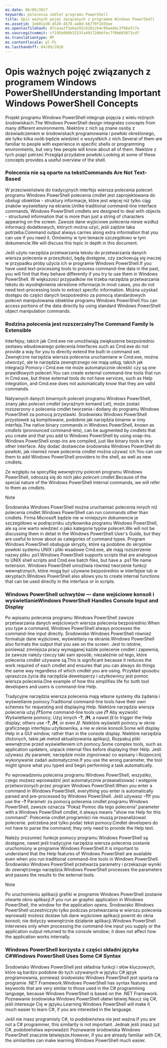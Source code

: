 ```yaml
---
ms.date: 06/05/2017
keywords: polecenia cmdlet programu PowerShell
title: Opis ważnych pojęć związanych z programem Windows PowerShell
ms.assetid: 3e601e38-4520-4578-a48d-b6779f1d35ee
ms.openlocfilehash: 07ceaa2f3e6a192c6281cb4c99aed4c3f66afc7e
ms.sourcegitcommit: cf195b090b3223fa4917206dfec7f0b603873cdf
ms.translationtype: MT
ms.contentlocale: pl-PL
ms.lasthandoff: 04/09/2018
---
```

# <a name="understanding-important-windows-powershell-concepts"></a><span data-ttu-id="2648e-103">Opis ważnych pojęć związanych z programem Windows PowerShell</span><span class="sxs-lookup"><span data-stu-id="2648e-103">Understanding Important Windows PowerShell Concepts</span></span>
<span data-ttu-id="2648e-104">Projekt programu Windows PowerShell integruje pojęcia z wielu różnych środowiskach.</span><span class="sxs-lookup"><span data-stu-id="2648e-104">The Windows PowerShell design integrates concepts from many different environments.</span></span> <span data-ttu-id="2648e-105">Niektóre z nich są znane osoby z doświadczeniem w środowiskach programowania i powłoki określonego, ale tylko kilka osób będzie wiedzieć o wszystkich z nich.</span><span class="sxs-lookup"><span data-stu-id="2648e-105">Several of them are familiar to people with experience in specific shells or programming environments, but very few people will know about all of them.</span></span> <span data-ttu-id="2648e-106">Niektóre z tych pojęć patrzeć Przegląd przydatne powłoki.</span><span class="sxs-lookup"><span data-stu-id="2648e-106">Looking at some of these concepts provides a useful overview of the shell.</span></span>

### <a name="commands-are-not-text-based"></a><span data-ttu-id="2648e-107">Polecenia nie są oparte na tekst</span><span class="sxs-lookup"><span data-stu-id="2648e-107">Commands Are Not Text-Based</span></span>
<span data-ttu-id="2648e-108">W przeciwieństwie do tradycyjnych interfejs wiersza polecenia poleceń programu Windows PowerShell polecenia cmdlet jest zaprojektowana do obsługi obiektów - struktury informacje, które jest więcej niż tylko ciąg znaków wyświetlany na ekranie.</span><span class="sxs-lookup"><span data-stu-id="2648e-108">Unlike traditional command-line interface commands, Windows PowerShell cmdlets are designed to deal with objects - structured information that is more than just a string of characters appearing on the screen.</span></span> <span data-ttu-id="2648e-109">Zawsze dane wyjściowe polecenia niesie wzdłuż informacji dodatkowych, których można użyć, jeśli zajdzie taka potrzeba.</span><span class="sxs-lookup"><span data-stu-id="2648e-109">Command output always carries along extra information that you can use if you need it.</span></span> <span data-ttu-id="2648e-110">Omówimy w tym temacie szczegółowo w tym dokumencie.</span><span class="sxs-lookup"><span data-stu-id="2648e-110">We will discuss this topic in depth in this document.</span></span>

<span data-ttu-id="2648e-111">Jeśli użyto narzędzia przetwarzania tekstu do przetwarzania danych wiersza polecenia w przeszłości, będą dostępne, czy zachowują się inaczej w przypadku próby użycia ich w programie Windows PowerShell.</span><span class="sxs-lookup"><span data-stu-id="2648e-111">If you have used text-processing tools to process command-line data in the past, you will find that they behave differently if you try to use them in Windows PowerShell.</span></span> <span data-ttu-id="2648e-112">W większości przypadków nie trzeba narzędzia przetwarzania tekstu do wyodrębnienia określone informacje.</span><span class="sxs-lookup"><span data-stu-id="2648e-112">In most cases, you do not need text-processing tools to extract specific information.</span></span> <span data-ttu-id="2648e-113">Można uzyskać dostępu do części danych bezpośrednio za pomocą standardowych poleceń manipulowania obiektów programu Windows PowerShell.</span><span class="sxs-lookup"><span data-stu-id="2648e-113">You can access portions of the data directly by using standard Windows PowerShell object manipulation commands.</span></span>

### <a name="the-command-family-is-extensible"></a><span data-ttu-id="2648e-114">Rodzina polecenia jest rozszerzalny</span><span class="sxs-lookup"><span data-stu-id="2648e-114">The Command Family Is Extensible</span></span>
<span data-ttu-id="2648e-115">Interfejsy, takich jak Cmd.exe nie umożliwiają zwiększenie bezpośrednio zestawu wbudowanego polecenia.</span><span class="sxs-lookup"><span data-stu-id="2648e-115">Interfaces such as Cmd.exe do not provide a way for you to directly extend the built-in command set.</span></span> <span data-ttu-id="2648e-116">Zewnętrzne narzędzia wiersza polecenia uruchamiane w Cmd.exe, można utworzyć, ale te narzędzia zewnętrznego nie mają usług, takich jak integracji Pomocy i Cmd.exe nie może automatycznie określić czy są one prawidłowych poleceń.</span><span class="sxs-lookup"><span data-stu-id="2648e-116">You can create external command-line tools that run in Cmd.exe, but these external tools do not have services, such as Help integration, and Cmd.exe does not automatically know that they are valid commands.</span></span>

<span data-ttu-id="2648e-117">Natywnych danych binarnych poleceń programu Windows PowerShell, znany jako *poleceń cmdlet* (wyraźnym komand Let), może zostać rozszerzony o polecenia cmdlet tworzenia i dodany do programu Windows PowerShell za pomocą przystawki. Środowisko Windows PowerShell *przystawek* są kompilowane, podobnie jak narzędzia binarne w inny interfejs.</span><span class="sxs-lookup"><span data-stu-id="2648e-117">The native binary commands in Windows PowerShell, known as *cmdlets* (pronounced command-lets), can be augmented by cmdlets that you create and that you add to Windows PowerShell by using snap-ins. Windows PowerShell *snap-ins* are compiled, just like binary tools in any other interface.</span></span> <span data-ttu-id="2648e-118">Aby dodać dostawców środowiska Windows PowerShell do powłoki, jak również nowe polecenia cmdlet można używać ich.</span><span class="sxs-lookup"><span data-stu-id="2648e-118">You can use them to add Windows PowerShell providers to the shell, as well as new cmdlets.</span></span>

<span data-ttu-id="2648e-119">Ze względu na specyfikę wewnętrzny poleceń programu Windows PowerShell, odnoszą się do nich jako *poleceń cmdlet*.</span><span class="sxs-lookup"><span data-stu-id="2648e-119">Because of the special nature of the Windows PowerShell internal commands, we will refer to them as *cmdlets*.</span></span>

> [!NOTE]
> <span data-ttu-id="2648e-120">Środowiska Windows PowerShell można uruchamiać polecenia innych niż polecenia cmdlet.</span><span class="sxs-lookup"><span data-stu-id="2648e-120">Windows PowerShell can run commands other than cmdlets.</span></span> <span data-ttu-id="2648e-121">Firma Microsoft będzie nie w niniejszym dokumencie je szczegółowo w podręczniku użytkownika programu Windows PowerShell, ale są one warto wiedzieć o jako kategorie typów poleceń.</span><span class="sxs-lookup"><span data-stu-id="2648e-121">We will not be discussing them in detail in the Windows PowerShell User's Guide, but they are useful to know about as categories of command types.</span></span> <span data-ttu-id="2648e-122">Program Windows PowerShell obsługuje skrypty, które są podobne do skryptów powłoki systemu UNIX i pliki wsadowe Cmd.exe, ale mają rozszerzenie nazwy pliku .ps1.</span><span class="sxs-lookup"><span data-stu-id="2648e-122">Windows PowerShell supports scripts that are analogous to UNIX shell scripts and Cmd.exe batch files, but have a .ps1 file name extension.</span></span> <span data-ttu-id="2648e-123">Windows PowerShell umożliwia również tworzenie funkcji wewnętrznych, które mogą być używane bezpośrednio w interfejsie lub w skryptach.</span><span class="sxs-lookup"><span data-stu-id="2648e-123">Windows PowerShell also allows you to create internal functions that can be used directly in the interface or in scripts.</span></span>

### <a name="windows-powershell-handles-console-input-and-display"></a><span data-ttu-id="2648e-124">Windows PowerShell uchwytów — dane wejściowe konsoli i wyświetlanie</span><span class="sxs-lookup"><span data-stu-id="2648e-124">Windows PowerShell Handles Console Input and Display</span></span>
<span data-ttu-id="2648e-125">Po wpisaniu polecenia programu Windows PowerShell zawsze przetwarzania danych wejściowych wiersza polecenia bezpośrednio.</span><span class="sxs-lookup"><span data-stu-id="2648e-125">When you type a command, Windows PowerShell always processes the command-line input directly.</span></span> <span data-ttu-id="2648e-126">Środowisko Windows PowerShell również formatuje dane wyjściowe, wyświetlany na ekranie.</span><span class="sxs-lookup"><span data-stu-id="2648e-126">Windows PowerShell also formats the output that you see on the screen.</span></span> <span data-ttu-id="2648e-127">Jest to istotne, ponieważ zmniejsza pracy wymaganej każde polecenie cmdlet i zapewnia, że zawsze należy rzeczy taki sam sposób, niezależnie od tego, które polecenia cmdlet używane są.</span><span class="sxs-lookup"><span data-stu-id="2648e-127">This is significant because it reduces the work required of each cmdlet and ensures that you can always do things the same way regardless of which cmdlet you are using.</span></span> <span data-ttu-id="2648e-128">Przykład sposobu upraszcza życia dla narzędzia deweloperzy i użytkownicy jest pomoc wiersza polecenia.</span><span class="sxs-lookup"><span data-stu-id="2648e-128">One example of how this simplifies life for both tool developers and users is command-line Help.</span></span>

<span data-ttu-id="2648e-129">Tradycyjne narzędzia wiersza polecenia mają własne systemy dla żądania i wyświetlanie pomocy.</span><span class="sxs-lookup"><span data-stu-id="2648e-129">Traditional command-line tools have their own schemes for requesting and displaying Help.</span></span> <span data-ttu-id="2648e-130">Niektóre narzędzia wiersza polecenia użyj **/?**</span><span class="sxs-lookup"><span data-stu-id="2648e-130">Some command-line tools use **/?**</span></span> <span data-ttu-id="2648e-131">Aby wyzwolić Wyświetlanie pomocy; Użyj innych **-?**, **/H**, a nawet **//**.</span><span class="sxs-lookup"><span data-stu-id="2648e-131">to trigger the Help display; others use **-?**, **/H**, or even **//**.</span></span> <span data-ttu-id="2648e-132">Niektóre wyświetli pomocy w oknie graficznego interfejsu użytkownika, a nie w oknie konsoli.</span><span class="sxs-lookup"><span data-stu-id="2648e-132">Some will display Help in a GUI window, rather than in the console display.</span></span> <span data-ttu-id="2648e-133">Niektóre narzędzia złożonych, takie jak metod aktualizowania aplikacji, Rozpakuj pliki wewnętrzne przed wyświetleniem ich pomocy.</span><span class="sxs-lookup"><span data-stu-id="2648e-133">Some complex tools, such as application updaters, unpack internal files before displaying their Help.</span></span> <span data-ttu-id="2648e-134">Jeśli używasz zły parametr, narzędzie może zignorować co wpisany i Rozpocznij wykonywanie zadań automatycznie.</span><span class="sxs-lookup"><span data-stu-id="2648e-134">If you use the wrong parameter, the tool might ignore what you typed and begin performing a task automatically.</span></span>

<span data-ttu-id="2648e-135">Po wprowadzeniu polecenia programu Windows PowerShell, wszystko, czego możesz wprowadzić jest automatycznie przeanalizować i wstępnie przetworzonych przez program Windows PowerShell.</span><span class="sxs-lookup"><span data-stu-id="2648e-135">When you enter a command in Windows PowerShell, everything you enter is automatically parsed and pre-processed by Windows PowerShell.</span></span> <span data-ttu-id="2648e-136">Jeśli używasz **-?**</span><span class="sxs-lookup"><span data-stu-id="2648e-136">If you use the **-?**</span></span> <span data-ttu-id="2648e-137">Parametr za pomocą polecenia cmdlet programu Windows PowerShell, zawsze oznacza "Pokaż Pomoc dla tego polecenia".</span><span class="sxs-lookup"><span data-stu-id="2648e-137">parameter with a Windows PowerShell cmdlet, it always means "show me Help for this command".</span></span> <span data-ttu-id="2648e-138">Polecenia cmdlet programiści nie muszą przeanalizować polecenie. potrzebna jest tylko podać tekst pomocy.</span><span class="sxs-lookup"><span data-stu-id="2648e-138">Cmdlet developers do not have to parse the command; they only need to provide the Help text.</span></span>

<span data-ttu-id="2648e-139">Należy zrozumieć funkcje pomocy programu Windows PowerShell są dostępne, nawet jeśli tradycyjne narzędzia wiersza polecenia zostanie uruchomiony w programie Windows PowerShell.</span><span class="sxs-lookup"><span data-stu-id="2648e-139">It is important to understand that the Help features of Windows PowerShell are available even when you run traditional command-line tools in Windows PowerShell.</span></span> <span data-ttu-id="2648e-140">Środowisko Windows PowerShell przetwarza parametry i przekazuje wyniki do zewnętrznego narzędzia.</span><span class="sxs-lookup"><span data-stu-id="2648e-140">Windows PowerShell processes the parameters and passes the results to the external tools.</span></span>

> [!NOTE]
> <span data-ttu-id="2648e-141">Po uruchomieniu aplikacji grafiki w programie Windows PowerShell zostanie otwarte okno aplikacji.</span><span class="sxs-lookup"><span data-stu-id="2648e-141">If you run an graphic application in Windows PowerShell, the window for the application opens.</span></span> <span data-ttu-id="2648e-142">Środowisko Windows PowerShell uczestniczyło tylko podczas przetwarzania w wierszu polecenia wprowadź możesz dostaw lub dane wyjściowe aplikacji powrót do okna konsoli; nie dotyczy wewnętrznie działanie aplikacji.</span><span class="sxs-lookup"><span data-stu-id="2648e-142">Windows PowerShell intervenes only when processing the command-line input you supply or the application output returned to the console window; it does not affect how the application works internally.</span></span>

### <a name="windows-powershell-uses-some-c-syntax"></a><span data-ttu-id="2648e-143">Windows PowerShell korzysta z części składni języka C#</span><span class="sxs-lookup"><span data-stu-id="2648e-143">Windows PowerShell Uses Some C# Syntax</span></span>
<span data-ttu-id="2648e-144">Środowisko Windows PowerShell jest składnia funkcji i słów kluczowych, które są bardzo podobne do tych używanych w języku C# język programowania, ponieważ środowisko Windows PowerShell jest oparta na programie .NET Framework.</span><span class="sxs-lookup"><span data-stu-id="2648e-144">Windows PowerShell has syntax features and keywords that are very similar to those used in the C# programming language, because Windows PowerShell is based on the .NET Framework.</span></span> <span data-ttu-id="2648e-145">Poznawanie środowiska Windows PowerShell ułatwi łatwiej Naucz się C#, jeśli interesuje Cię w języku.</span><span class="sxs-lookup"><span data-stu-id="2648e-145">Learning Windows PowerShell will make it much easier to learn C#, if you are interested in the language.</span></span>

<span data-ttu-id="2648e-146">Jeśli nie masz programisty C#, to podobieństwa nie jest ważna.</span><span class="sxs-lookup"><span data-stu-id="2648e-146">If you are not a C# programmer, this similarity is not important.</span></span> <span data-ttu-id="2648e-147">Jednak jeśli znasz już C#, podobieństwa wprowadzić Poznawanie środowiska Windows PowerShell znacznie łatwiejsze.</span><span class="sxs-lookup"><span data-stu-id="2648e-147">However, if you are already familiar with C#, the similarities can make learning Windows PowerShell much easier.</span></span>